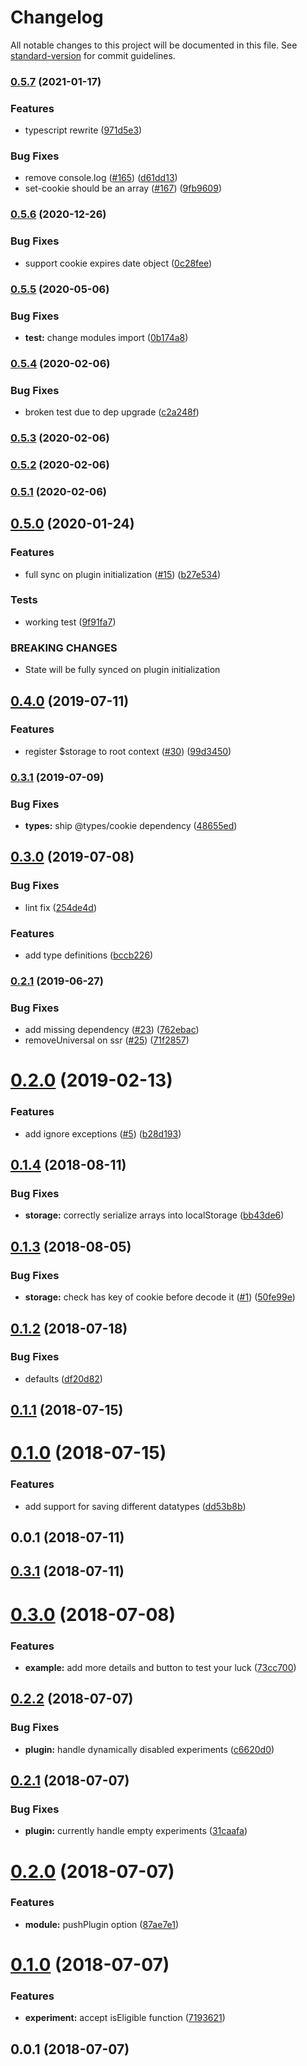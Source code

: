 # Changelog

All notable changes to this project will be documented in this file. See [standard-version](https://github.com/conventional-changelog/standard-version) for commit guidelines.

### [0.5.7](https://github.com/nuxt-community/universal-storage-module/compare/v0.5.6...v0.5.7) (2021-01-17)


### Features

* typescript rewrite ([971d5e3](https://github.com/nuxt-community/universal-storage-module/commit/971d5e360e44c842a621c616c5db749fa37b2215))


### Bug Fixes

* remove console.log ([#165](https://github.com/nuxt-community/universal-storage-module/issues/165)) ([d61dd13](https://github.com/nuxt-community/universal-storage-module/commit/d61dd139197b19547809b353038c7b6be7f92dd6))
* set-cookie should be an array ([#167](https://github.com/nuxt-community/universal-storage-module/issues/167)) ([9fb9609](https://github.com/nuxt-community/universal-storage-module/commit/9fb9609e1af093628b30db81db8188fd514ff3f7))

### [0.5.6](https://github.com/nuxt-community/universal-storage-module/compare/v0.5.5...v0.5.6) (2020-12-26)


### Bug Fixes

* support cookie expires date object ([0c28fee](https://github.com/nuxt-community/universal-storage-module/commit/0c28feeb49f67864e45a9815323be16e70e33bed))

### [0.5.5](https://github.com/nuxt-community/universal-storage-module/compare/v0.5.4...v0.5.5) (2020-05-06)


### Bug Fixes

* **test:** change modules import ([0b174a8](https://github.com/nuxt-community/universal-storage-module/commit/0b174a8))



### [0.5.4](https://github.com/nuxt-community/universal-storage-module/compare/v0.5.3...v0.5.4) (2020-02-06)


### Bug Fixes

* broken test due to dep upgrade ([c2a248f](https://github.com/nuxt-community/universal-storage-module/commit/c2a248f))



### [0.5.3](https://github.com/nuxt-community/universal-storage-module/compare/v0.5.2...v0.5.3) (2020-02-06)



### [0.5.2](https://github.com/nuxt-community/universal-storage-module/compare/v0.5.1...v0.5.2) (2020-02-06)



### [0.5.1](https://github.com/nuxt-community/universal-storage-module/compare/v0.5.0...v0.5.1) (2020-02-06)



## [0.5.0](https://github.com/nuxt-community/universal-storage-module/compare/v0.4.0...v0.5.0) (2020-01-24)


### Features

* full sync on plugin initialization  ([#15](https://github.com/nuxt-community/universal-storage-module/issues/15)) ([b27e534](https://github.com/nuxt-community/universal-storage-module/commit/b27e534))


### Tests

* working test ([9f91fa7](https://github.com/nuxt-community/universal-storage-module/commit/9f91fa7))


### BREAKING CHANGES

* State will be fully synced on plugin initialization



## [0.4.0](https://github.com/nuxt-community/universal-storage-module/compare/v0.3.1...v0.4.0) (2019-07-11)


### Features

* register $storage to root context ([#30](https://github.com/nuxt-community/universal-storage-module/issues/30)) ([99d3450](https://github.com/nuxt-community/universal-storage-module/commit/99d3450))



### [0.3.1](https://github.com/nuxt-community/universal-storage-module/compare/v0.3.0...v0.3.1) (2019-07-09)


### Bug Fixes

* **types:** ship @types/cookie dependency ([48655ed](https://github.com/nuxt-community/universal-storage-module/commit/48655ed))



## [0.3.0](https://github.com/nuxt-community/universal-storage-module/compare/v0.2.1...v0.3.0) (2019-07-08)


### Bug Fixes

* lint fix ([254de4d](https://github.com/nuxt-community/universal-storage-module/commit/254de4d))


### Features

* add type definitions ([bccb226](https://github.com/nuxt-community/universal-storage-module/commit/bccb226))



### [0.2.1](https://github.com/nuxt-community/universal-storage-module/compare/v0.2.0...v0.2.1) (2019-06-27)


### Bug Fixes

* add missing dependency ([#23](https://github.com/nuxt-community/universal-storage-module/issues/23)) ([762ebac](https://github.com/nuxt-community/universal-storage-module/commit/762ebac))
* removeUniversal on ssr ([#25](https://github.com/nuxt-community/universal-storage-module/issues/25)) ([71f2857](https://github.com/nuxt-community/universal-storage-module/commit/71f2857))



<a name="0.2.0"></a>
# [0.2.0](https://github.com/nuxt-community/universal-storage-module/compare/v0.1.4...v0.2.0) (2019-02-13)


### Features

* add ignore exceptions ([#5](https://github.com/nuxt-community/universal-storage-module/issues/5)) ([b28d193](https://github.com/nuxt-community/universal-storage-module/commit/b28d193))



<a name="0.1.4"></a>
## [0.1.4](https://github.com/nuxt-community/universal-storage-module/compare/v0.1.3...v0.1.4) (2018-08-11)


### Bug Fixes

* **storage:** correctly serialize arrays into localStorage ([bb43de6](https://github.com/nuxt-community/universal-storage-module/commit/bb43de6))



<a name="0.1.3"></a>
## [0.1.3](https://github.com/nuxt-community/universal-storage-module/compare/v0.1.2...v0.1.3) (2018-08-05)


### Bug Fixes

* **storage:** check has key of cookie before decode it ([#1](https://github.com/nuxt-community/universal-storage-module/issues/1)) ([50fe99e](https://github.com/nuxt-community/universal-storage-module/commit/50fe99e))



<a name="0.1.2"></a>
## [0.1.2](https://github.com/nuxt-community/universal-storage-module/compare/v0.1.1...v0.1.2) (2018-07-18)


### Bug Fixes

* defaults ([df20d82](https://github.com/nuxt-community/universal-storage-module/commit/df20d82))



<a name="0.1.1"></a>
## [0.1.1](https://github.com/nuxt-community/universal-storage-module/compare/v0.1.0...v0.1.1) (2018-07-15)



<a name="0.1.0"></a>
# [0.1.0](https://github.com/nuxt-community/universal-storage-module/compare/v0.0.1...v0.1.0) (2018-07-15)


### Features

* add support for saving different datatypes ([dd53b8b](https://github.com/nuxt-community/universal-storage-module/commit/dd53b8b))



<a name="0.0.1"></a>
## 0.0.1 (2018-07-11)



<a name="0.3.1"></a>
## [0.3.1](https://github.com/alibaba-aero/nuxt-google-optimize/compare/v0.3.0...v0.3.1) (2018-07-11)



<a name="0.3.0"></a>
# [0.3.0](https://github.com/alibaba-aero/nuxt-google-optimize/compare/v0.2.2...v0.3.0) (2018-07-08)


### Features

* **example:** add more details and button to test your luck ([73cc700](https://github.com/alibaba-aero/nuxt-google-optimize/commit/73cc700))



<a name="0.2.2"></a>
## [0.2.2](https://github.com/alibaba-aero/nuxt-google-optimize/compare/v0.2.1...v0.2.2) (2018-07-07)


### Bug Fixes

* **plugin:** handle dynamically disabled experiments ([c6620d0](https://github.com/alibaba-aero/nuxt-google-optimize/commit/c6620d0))



<a name="0.2.1"></a>
## [0.2.1](https://github.com/alibaba-aero/nuxt-google-optimize/compare/v0.2.0...v0.2.1) (2018-07-07)


### Bug Fixes

* **plugin:** currently handle empty experiments ([31caafa](https://github.com/alibaba-aero/nuxt-google-optimize/commit/31caafa))



<a name="0.2.0"></a>
# [0.2.0](https://github.com/alibaba-aero/nuxt-google-optimize/compare/v0.1.0...v0.2.0) (2018-07-07)


### Features

* **module:** pushPlugin option ([87ae7e1](https://github.com/alibaba-aero/nuxt-google-optimize/commit/87ae7e1))



<a name="0.1.0"></a>
# [0.1.0](https://github.com/alibaba-aero/nuxt-google-optimize/compare/v0.0.1...v0.1.0) (2018-07-07)


### Features

* **experiment:** accept isEligible function ([7193621](https://github.com/alibaba-aero/nuxt-google-optimize/commit/7193621))



<a name="0.0.1"></a>
## 0.0.1 (2018-07-07)
